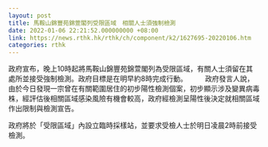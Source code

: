 ```yaml
---
layout: post
title: 馬鞍山錦豐苑錦萱閣列受限區域　相關人士須強制檢測
date: 2022-01-06 22:21:52.000000000 +08:00
link: https://news.rthk.hk/rthk/ch/component/k2/1627695-20220106.htm
categories: rthk
---
```


政府宣布，晚上10時起將馬鞍山錦豐苑錦萱閣列為受限區域，有關人士須留在其處所並接受強制檢測。政府目標是在明早約8時完成行動。
　　
政府發言人說，由於今日發現一宗曾在有關範圍居住的初步陽性檢測個案，初步顯示涉及變異病毒株，經評估後相關區域感染風險有機會較高，政府經檢測呈陽性後決定就相關區域作出限制與檢測宣告。

政府將於「受限區域」內設立臨時採樣站，並要求受檢人士於明日凌晨2時前接受檢測。
